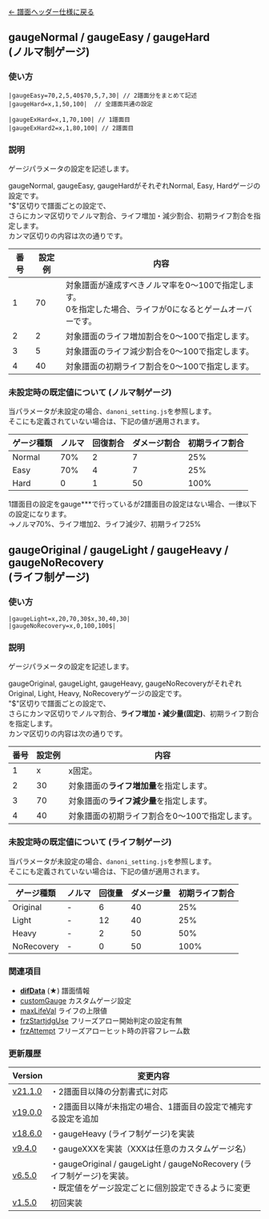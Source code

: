 [← 譜面ヘッダー仕様に戻る](dos_header.html)
## gaugeNormal / gaugeEasy / gaugeHard<br>(ノルマ制ゲージ)

### 使い方
```
|gaugeEasy=70,2,5,40$70,5,7,30| // 2譜面分をまとめて記述
|gaugeHard=x,1,50,100|  // 全譜面共通の設定

|gaugeExHard=x,1,70,100| // 1譜面目
|gaugeExHard2=x,1,80,100| // 2譜面目
```
### 説明
ゲージパラメータの設定を記述します。 
 
gaugeNormal, gaugeEasy, gaugeHardがそれぞれNormal, Easy, Hardゲージの設定です。  
"$"区切りで譜面ごとの設定で、  
さらにカンマ区切りでノルマ割合、ライフ増加・減少割合、初期ライフ割合を指定します。  
カンマ区切りの内容は次の通りです。  

|番号|設定例|内容|
|----|----|----|
|1|70|対象譜面が達成すべきノルマ率を0～100で指定します。<br>0を指定した場合、ライフが0になるとゲームオーバーです。|
|2|2|対象譜面のライフ増加割合を0～100で指定します。|
|3|5|対象譜面のライフ減少割合を0～100で指定します。|
|4|40|対象譜面の初期ライフ割合を0～100で指定します。|

### 未設定時の既定値について (ノルマ制ゲージ)
当パラメータが未設定の場合、`danoni_setting.js`を参照します。  
そこにも定義されていない場合は、下記の値が適用されます。  

|ゲージ種類|ノルマ|回復割合|ダメージ割合|初期ライフ割合|
|----|----|----|----|----|
|Normal|70%|2|7|25%|
|Easy|70%|4|7|25%|
|Hard|0|1|50|100%|

1譜面目の設定をgauge***で行っているが2譜面目の設定はない場合、一律以下の設定になります。  
→ノルマ70%、ライフ増加2、ライフ減少7、初期ライフ25%

## gaugeOriginal / gaugeLight / gaugeHeavy / gaugeNoRecovery<br>(ライフ制ゲージ)

### 使い方
```
|gaugeLight=x,20,70,30$x,30,40,30|
|gaugeNoRecovery=x,0,100,100$|
```
### 説明
ゲージパラメータの設定を記述します。 
 
gaugeOriginal, gaugeLight, gaugeHeavy, gaugeNoRecoveryがそれぞれ  
Original, Light, Heavy, NoRecoveryゲージの設定です。  
"$"区切りで譜面ごとの設定で、  
さらにカンマ区切りでノルマ割合、**ライフ増加・減少量(固定)**、初期ライフ割合を指定します。  
カンマ区切りの内容は次の通りです。  

|番号|設定例|内容|
|----|----|----|
|1|x|x固定。|
|2|30|対象譜面の**ライフ増加量**を指定します。|
|3|70|対象譜面の**ライフ減少量**を指定します。|
|4|40|対象譜面の初期ライフ割合を0～100で指定します。|

### 未設定時の既定値について (ライフ制ゲージ)
当パラメータが未設定の場合、`danoni_setting.js`を参照します。  
そこにも定義されていない場合は、下記の値が適用されます。  

|ゲージ種類|ノルマ|回復量|ダメージ量|初期ライフ割合|
|----|----|----|----|----|
|Original|-|6|40|25%|
|Light|-|12|40|25%|
|Heavy|-|2|50|50%|
|NoRecovery|-|0|50|100%|

### 関連項目
- [**difData**](dos-h0002-difData.html) (★)  譜面情報 
- [customGauge](dos-h0053-customGauge.html)  カスタムゲージ設定
- [maxLifeVal](dos-h0045-maxLifeVal.html)  ライフの上限値
- [frzStartjdgUse](dos-h0037-frzStartjdgUse.html)  フリーズアロー開始判定の設定有無
- [frzAttempt](dos-h0038-frzAttempt.html)  フリーズアローヒット時の許容フレーム数

### 更新履歴

|Version|変更内容|
|----|----|
|[v21.1.0](https://github.com/cwtickle/danoniplus/releases/tag/v21.1.0)|・2譜面目以降の分割書式に対応|
|[v19.0.0](https://github.com/cwtickle/danoniplus/releases/tag/v19.0.0)|・2譜面目以降が未指定の場合、1譜面目の設定で補完する設定を追加|
|[v18.6.0](https://github.com/cwtickle/danoniplus/releases/tag/v18.6.0)|・gaugeHeavy (ライフ制ゲージ)を実装|
|[v9.4.0](https://github.com/cwtickle/danoniplus/releases/tag/v9.4.0)|・gaugeXXXを実装（XXXは任意のカスタムゲージ名）|
|[v6.5.0](https://github.com/cwtickle/danoniplus/releases/tag/v6.5.0)|・gaugeOriginal / gaugeLight / gaugeNoRecovery (ライフ制ゲージ)を実装。<br>・既定値をゲージ設定ごとに個別設定できるように変更|
|[v1.5.0](https://github.com/cwtickle/danoniplus/releases/tag/v1.5.0)|初回実装|